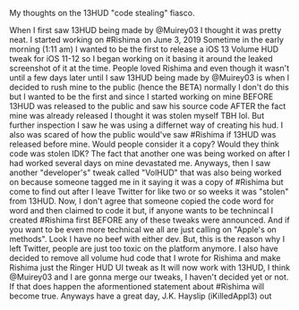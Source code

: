 My thoughts on the 13HUD "code stealing" fiasco.

When I first saw 13HUD being made by @Muirey03 I thought it was pretty
neat. I started working on \#Rishima on June 3, 2019 Sometime in the
early morning (1:11 am) I wanted to be the first to release a iOS 13
Volume HUD tweak for iOS 11-12 so I began working on it basing it around
the leaked screenshot of it at the time. People loved Rishima and even
though it wasn't until a few days later until I saw 13HUD being made by
@Muirey03 is when I decided to rush mine to the public (hence the BETA)
normally I don't do this but I wanted to be the first and since I
started working on mine BEFORE 13HUD was released to the public and saw
his source code AFTER the fact mine was already released I thought it
was stolen myself TBH lol. But further inspection I saw he was using a
differnet way of creating his hud. I also was scared of how the public
would've saw \#Rishima if 13HUD was released before mine. Would people
consider it a copy? Would they think code was stolen IDK? The fact that
another one was being worked on after I had worked several days on mine
devastated me. Anyways, then I saw another "developer's" tweak called
"VolHUD" that was also being worked on because someone tagged me in it
saying it was a copy of \#Rishima but come to find out after I leave
Twitter for like two or so weeks it was "stolen" from 13HUD. Now, I
don't agree that someone copied the code word for word and then claimed
to code it but, if anyone wants to be technincal I created \#Rishima
first BEFORE any of these tweaks were announced. And if you want to be
even more technical we all are just calling on "Apple's on methods".
Look I have no beef with either dev. But, this is the reason why I left
Twitter, people are just too toxic on the platform anymore. I also have
decided to remove all volume hud code that I wrote for Rishima and make
Rishima just the Ringer HUD UI tweak as It will now work with 13HUD, I
think @Muirey03 and I are gonna merge our tweaks, I haven't decided yet
or not. If that does happen the aformentioned statement about \#Rishima
will become true. Anyways have a great day, J.K. Hayslip (iKilledAppl3)
out
